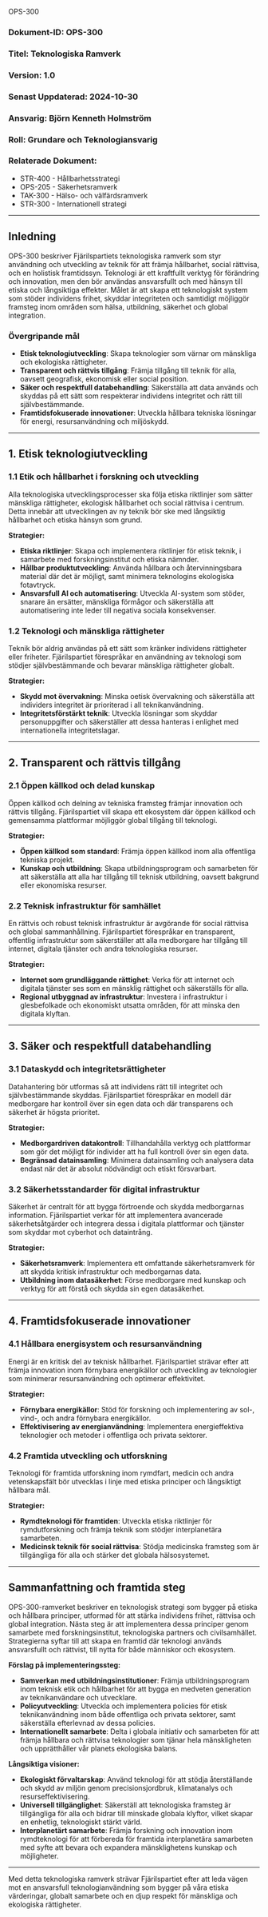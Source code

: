 OPS-300
### Dokument-ID: OPS-300  
### Titel: Teknologiska Ramverk  
### Version: 1.0  
### Senast Uppdaterad: 2024-10-30  
### Ansvarig: Björn Kenneth Holmström  
### Roll: Grundare och Teknologiansvarig  
### Relaterade Dokument:  
- STR-400 - Hållbarhetsstrategi  
- OPS-205 - Säkerhetsramverk  
- TAK-300 - Hälso- och välfärdsramverk  
- STR-300 - Internationell strategi  

---

## Inledning  
OPS-300 beskriver Fjärilspartiets teknologiska ramverk som styr användning och utveckling av teknik för att främja hållbarhet, social rättvisa, och en holistisk framtidssyn. Teknologi är ett kraftfullt verktyg för förändring och innovation, men den bör användas ansvarsfullt och med hänsyn till etiska och långsiktiga effekter. Målet är att skapa ett teknologiskt system som stöder individens frihet, skyddar integriteten och samtidigt möjliggör framsteg inom områden som hälsa, utbildning, säkerhet och global integration.

### Övergripande mål  
- **Etisk teknologiutveckling**: Skapa teknologier som värnar om mänskliga och ekologiska rättigheter.  
- **Transparent och rättvis tillgång**: Främja tillgång till teknik för alla, oavsett geografisk, ekonomisk eller social position.  
- **Säker och respektfull databehandling**: Säkerställa att data används och skyddas på ett sätt som respekterar individens integritet och rätt till självbestämmande.  
- **Framtidsfokuserade innovationer**: Utveckla hållbara tekniska lösningar för energi, resursanvändning och miljöskydd.  

---

## 1. Etisk teknologiutveckling  

### 1.1 Etik och hållbarhet i forskning och utveckling  
Alla teknologiska utvecklingsprocesser ska följa etiska riktlinjer som sätter mänskliga rättigheter, ekologisk hållbarhet och social rättvisa i centrum. Detta innebär att utvecklingen av ny teknik bör ske med långsiktig hållbarhet och etiska hänsyn som grund.

**Strategier:**  
- **Etiska riktlinjer**: Skapa och implementera riktlinjer för etisk teknik, i samarbete med forskningsinstitut och etiska nämnder.  
- **Hållbar produktutveckling**: Använda hållbara och återvinningsbara material där det är möjligt, samt minimera teknologins ekologiska fotavtryck.  
- **Ansvarsfull AI och automatisering**: Utveckla AI-system som stöder, snarare än ersätter, mänskliga förmågor och säkerställa att automatisering inte leder till negativa sociala konsekvenser.  

### 1.2 Teknologi och mänskliga rättigheter  
Teknik bör aldrig användas på ett sätt som kränker individens rättigheter eller friheter. Fjärilspartiet förespråkar en användning av teknologi som stödjer självbestämmande och bevarar mänskliga rättigheter globalt.

**Strategier:**  
- **Skydd mot övervakning**: Minska oetisk övervakning och säkerställa att individers integritet är prioriterad i all teknikanvändning.  
- **Integritetsförstärkt teknik**: Utveckla lösningar som skyddar personuppgifter och säkerställer att dessa hanteras i enlighet med internationella integritetslagar.  

---

## 2. Transparent och rättvis tillgång  

### 2.1 Öppen källkod och delad kunskap  
Öppen källkod och delning av tekniska framsteg främjar innovation och rättvis tillgång. Fjärilspartiet vill skapa ett ekosystem där öppen källkod och gemensamma plattformar möjliggör global tillgång till teknologi.

**Strategier:**  
- **Öppen källkod som standard**: Främja öppen källkod inom alla offentliga tekniska projekt.  
- **Kunskap och utbildning**: Skapa utbildningsprogram och samarbeten för att säkerställa att alla har tillgång till teknisk utbildning, oavsett bakgrund eller ekonomiska resurser.  

### 2.2 Teknisk infrastruktur för samhället  
En rättvis och robust teknisk infrastruktur är avgörande för social rättvisa och global sammanhållning. Fjärilspartiet förespråkar en transparent, offentlig infrastruktur som säkerställer att alla medborgare har tillgång till internet, digitala tjänster och andra teknologiska resurser. 

**Strategier:**  
- **Internet som grundläggande rättighet**: Verka för att internet och digitala tjänster ses som en mänsklig rättighet och säkerställs för alla.  
- **Regional utbyggnad av infrastruktur**: Investera i infrastruktur i glesbefolkade och ekonomiskt utsatta områden, för att minska den digitala klyftan.  

---

## 3. Säker och respektfull databehandling  

### 3.1 Dataskydd och integritetsrättigheter  
Datahantering bör utformas så att individens rätt till integritet och självbestämmande skyddas. Fjärilspartiet förespråkar en modell där medborgare har kontroll över sin egen data och där transparens och säkerhet är högsta prioritet.

**Strategier:**  
- **Medborgardriven datakontroll**: Tillhandahålla verktyg och plattformar som gör det möjligt för individer att ha full kontroll över sin egen data.  
- **Begränsad datainsamling**: Minimera datainsamling och analysera data endast när det är absolut nödvändigt och etiskt försvarbart.  

### 3.2 Säkerhetsstandarder för digital infrastruktur  
Säkerhet är centralt för att bygga förtroende och skydda medborgarnas information. Fjärilspartiet verkar för att implementera avancerade säkerhetsåtgärder och integrera dessa i digitala plattformar och tjänster som skyddar mot cyberhot och dataintrång.

**Strategier:**  
- **Säkerhetsramverk**: Implementera ett omfattande säkerhetsramverk för att skydda kritisk infrastruktur och medborgarnas data.  
- **Utbildning inom datasäkerhet**: Förse medborgare med kunskap och verktyg för att förstå och skydda sin egen datasäkerhet.  

---

## 4. Framtidsfokuserade innovationer  

### 4.1 Hållbara energisystem och resursanvändning  
Energi är en kritisk del av teknisk hållbarhet. Fjärilspartiet strävar efter att främja innovation inom förnybara energikällor och utveckling av teknologier som minimerar resursanvändning och optimerar effektivitet.

**Strategier:**  
- **Förnybara energikällor**: Stöd för forskning och implementering av sol-, vind-, och andra förnybara energikällor.  
- **Effektivisering av energianvändning**: Implementera energieffektiva teknologier och metoder i offentliga och privata sektorer.  

### 4.2 Framtida utveckling och utforskning  
Teknologi för framtida utforskning inom rymdfart, medicin och andra vetenskapsfält bör utvecklas i linje med etiska principer och långsiktigt hållbara mål.

**Strategier:**  
- **Rymdteknologi för framtiden**: Utveckla etiska riktlinjer för rymdutforskning och främja teknik som stödjer interplanetära samarbeten.  
- **Medicinsk teknik för social rättvisa**: Stödja medicinska framsteg som är tillgängliga för alla och stärker det globala hälsosystemet.  

---

## Sammanfattning och framtida steg  
OPS-300-ramverket beskriver en teknologisk strategi som bygger på etiska och hållbara principer, utformad för att stärka individens frihet, rättvisa och global integration. Nästa steg är att implementera dessa principer genom samarbete med forskningsinstitut, teknologiska partners och civilsamhället. Strategierna syftar till att skapa en framtid där teknologi används ansvarsfullt och rättvist, till nytta för både människor och ekosystem.

**Förslag på implementeringssteg:**  
- **Samverkan med utbildningsinstitutioner**: Främja utbildningsprogram inom teknisk etik och hållbarhet för att bygga en medveten generation av teknikanvändare och utvecklare.
- **Policyutveckling**: Utveckla och implementera policies för etisk teknikanvändning inom både offentliga och privata sektorer, samt säkerställa efterlevnad av dessa policies.
- **Internationellt samarbete**: Delta i globala initiativ och samarbeten för att främja hållbara och rättvisa teknologier som tjänar hela mänskligheten och upprätthåller vår planets ekologiska balans.

**Långsiktiga visioner:**  
- **Ekologiskt förvaltarskap**: Använd teknologi för att stödja återställande och skydd av miljön genom precisionsjordbruk, klimatanalys och resurseffektivisering.
- **Universell tillgänglighet**: Säkerställ att teknologiska framsteg är tillgängliga för alla och bidrar till minskade globala klyftor, vilket skapar en enhetlig, teknologiskt stärkt värld.
- **Interplanetärt samarbete**: Främja forskning och innovation inom rymdteknologi för att förbereda för framtida interplanetära samarbeten med syfte att bevara och expandera mänsklighetens kunskap och möjligheter.

---

Med detta teknologiska ramverk strävar Fjärilspartiet efter att leda vägen mot en ansvarsfull teknologianvändning som bygger på våra etiska värderingar, globalt samarbete och en djup respekt för mänskliga och ekologiska rättigheter.
